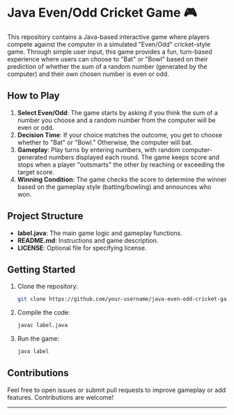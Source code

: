 # Java Even/Odd Cricket Game 🎮

This repository contains a Java-based interactive game where players compete against the computer in a simulated "Even/Odd" cricket-style game. Through simple user input, this game provides a fun, turn-based experience where users can choose to "Bat" or "Bowl" based on their prediction of whether the sum of a random number (generated by the computer) and their own chosen number is even or odd.

## How to Play

1. **Select Even/Odd**: The game starts by asking if you think the sum of a number you choose and a random number from the computer will be even or odd.
2. **Decision Time**: If your choice matches the outcome, you get to choose whether to "Bat" or "Bowl." Otherwise, the computer will bat.
3. **Gameplay**: Play turns by entering numbers, with random computer-generated numbers displayed each round. The game keeps score and stops when a player "outsmarts" the other by reaching or exceeding the target score.
4. **Winning Condition**: The game checks the score to determine the winner based on the gameplay style (batting/bowling) and announces who won.

## Project Structure

- **label.java**: The main game logic and gameplay functions.
- **README.md**: Instructions and game description.
- **LICENSE**: Optional file for specifying license.

## Getting Started

1. Clone the repository:
   ```bash
   git clone https://github.com/your-username/java-even-odd-cricket-game.git
   ```
2. Compile the code:
   ```bash
   javac label.java
   ```
3. Run the game:
   ```bash
   java label
   ```

## Contributions

Feel free to open issues or submit pull requests to improve gameplay or add features. Contributions are welcome!

---


